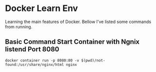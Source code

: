 # Docker Learn Env

Learning the main features of Docker. Bellow I've listed some commands from running.

## Basic Command Start Container with Ngnix listend Port 8080

```
docker container run -p 8080:80 -v $(pwd)/not-found:/usr/share/nginx/html nginx

```